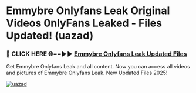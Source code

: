 # Emmybre Onlyfans Leak Original Videos 0nlyFans Leaked - Files Updated! (uazad)

<h3>🔴 CLICK HERE 🌐==►► <a href="https://tinyurl.com/brd5kh86" rel="nofollow">Emmybre Onlyfans Leak Updated Files</a></h3>

Get Emmybre Onlyfans Leak and all content. Now you can access all videos and pictures of Emmybre Onlyfans Leak. New Updated Files 2025!

[![uazad](https://i.imgur.com/K7sEzmb.gif)](https://tinyurl.com/brd5kh86)
